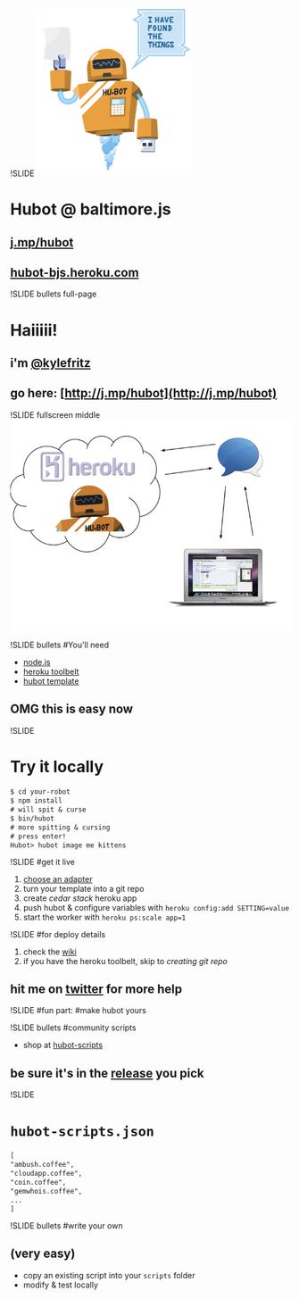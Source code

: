 !SLIDE
![](hubot.png)
# Hubot @ baltimore.js
## [j.mp/hubot](http://j.mp/hubot)
## [hubot-bjs.heroku.com](http://haii-hubot.heroku.com/)

!SLIDE bullets full-page
# Haiiiii!
## i'm [@kylefritz](http://twitter.com/kylefritz)
## go here: [http://j.mp/hubot](http://j.mp/hubot)

!SLIDE fullscreen middle
![](how-works.png)

!SLIDE bullets
#You'll need

 * [node.js](http://nodejs.org/)
 * [heroku toolbelt](https://toolbelt.heroku.com/)
 * [hubot template](https://github.com/github/hubot/downloads)

## OMG this is easy now

!SLIDE
# Try it locally

    $ cd your-robot 
    $ npm install
	# will spit & curse
    $ bin/hubot
	# more spitting & cursing
	# press enter!
	Hubot> hubot image me kittens

!SLIDE
#get it live

  1. [choose an adapter](https://github.com/github/hubot/wiki)
  1. turn your template into a git repo
  1. create *cedar stack* heroku app
  1. push hubot & configure variables with `heroku config:add SETTING=value`
  1. start the worker with `heroku ps:scale app=1`

!SLIDE
#for deploy details

 1. check the [wiki](https://github.com/github/hubot/wiki/Deploying-Hubot-onto-Heroku)
 1. if you have the heroku toolbelt, skip to *creating git repo*

## hit me on [twitter](http://twitter.com/kylefritz) for more help

!SLIDE
#fun part:
#make hubot yours

!SLIDE bullets
#community scripts

 * shop at [hubot-scripts](http://github.com/github/hubot-scripts)

## be sure it's in the [release](https://github.com/github/hubot-scripts/tags) you pick

!SLIDE
# `hubot-scripts.json`

    [
    "ambush.coffee",
    "cloudapp.coffee",
    "coin.coffee",
    "gemwhois.coffee",
    ...
    ]

!SLIDE bullets
#write your own 
## (very easy)
 * copy an existing script into your `scripts` folder
 * modify & test locally
